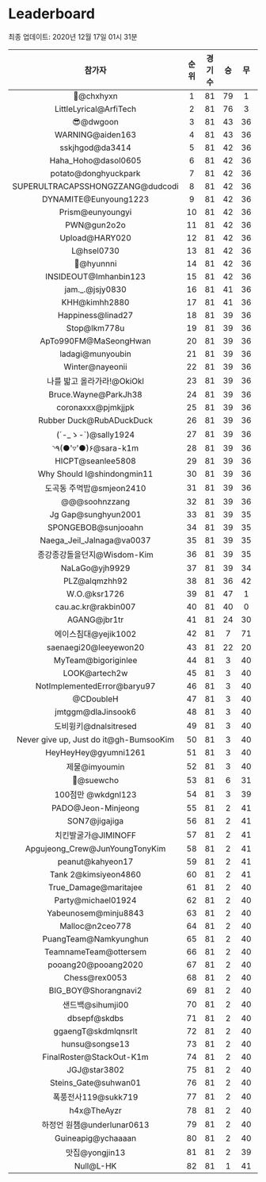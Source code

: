 # Leaderboard
최종 업데이트: 2020년 12월 17일 01시 31분




| 참가자 | 순위 | 경기수 | 승 | 무 | 패 | 승점 |
|:---:|:---:|:---:|:---:|:---:|:---:|:---:|
| 👑@chxhyxn | 1 | 81 | 79 | 1 | 1 | 238 |
| LittleLyrical@ArfiTech | 2 | 81 | 76 | 3 | 2 | 231 |
| 😎@dwgoon | 3 | 81 | 43 | 36 | 2 | 165 |
| WARNING@aiden163 | 4 | 81 | 43 | 36 | 2 | 165 |
| sskjhgod@da3414 | 5 | 81 | 42 | 36 | 3 | 162 |
| Haha_Hoho@dasol0605 | 6 | 81 | 42 | 36 | 3 | 162 |
| potato@donghyuckpark | 7 | 81 | 42 | 36 | 3 | 162 |
| SUPERULTRACAPSSHONGZZANG@dudcodi | 8 | 81 | 42 | 36 | 3 | 162 |
| DYNAMITE@Eunyoung1223 | 9 | 81 | 42 | 36 | 3 | 162 |
| Prism@eunyoungyi | 10 | 81 | 42 | 36 | 3 | 162 |
| PWN@gun2o2o | 11 | 81 | 42 | 36 | 3 | 162 |
| Upload@HARY020 | 12 | 81 | 42 | 36 | 3 | 162 |
| L@hsel0730 | 13 | 81 | 42 | 36 | 3 | 162 |
| 🐻@hyunnni | 14 | 81 | 42 | 36 | 3 | 162 |
| INSIDEOUT@Imhanbin123 | 15 | 81 | 42 | 36 | 3 | 162 |
| jam._.@jsjy0830 | 16 | 81 | 41 | 36 | 4 | 159 |
| KHH@kimhh2880 | 17 | 81 | 41 | 36 | 4 | 159 |
| Happiness@linad27 | 18 | 81 | 39 | 36 | 6 | 153 |
| Stop@lkm778u | 19 | 81 | 39 | 36 | 6 | 153 |
| ApTo990FM@MaSeongHwan | 20 | 81 | 39 | 36 | 6 | 153 |
| ladagi@munyoubin | 21 | 81 | 39 | 36 | 6 | 153 |
| Winter@nayeonii | 22 | 81 | 39 | 36 | 6 | 153 |
| 나를 밟고 올라가라!@OkiOkl | 23 | 81 | 39 | 36 | 6 | 153 |
| Bruce.Wayne@ParkJh38 | 24 | 81 | 39 | 36 | 6 | 153 |
| coronaxxx@pjmkjjpk | 25 | 81 | 39 | 36 | 6 | 153 |
| Rubber Duck@RubADuckDuck | 26 | 81 | 39 | 36 | 6 | 153 |
| (´-_ゝ-`)@sally1924 | 27 | 81 | 39 | 36 | 6 | 153 |
| ◝٩(●'▿'●)۶@sara-k1m | 28 | 81 | 39 | 36 | 6 | 153 |
| HICPT@seanlee5808 | 29 | 81 | 39 | 36 | 6 | 153 |
| Why Should I@shindongmin11 | 30 | 81 | 39 | 36 | 6 | 153 |
| 도곡동 주먹밥@smjeon2410 | 31 | 81 | 39 | 36 | 6 | 153 |
| @@@soohnzzang | 32 | 81 | 39 | 36 | 6 | 153 |
| Jg Gap@sunghyun2001 | 33 | 81 | 39 | 35 | 7 | 152 |
| SPONGEBOB@sunjooahn | 34 | 81 | 39 | 35 | 7 | 152 |
| Naega_Jeil_Jalnaga@va0037 | 35 | 81 | 39 | 35 | 7 | 152 |
| 종강종강돌을던지@Wisdom-Kim | 36 | 81 | 39 | 35 | 7 | 152 |
| NaLaGo@yjh9929 | 37 | 81 | 39 | 34 | 8 | 151 |
| PLZ@alqmzhh92 | 38 | 81 | 36 | 42 | 3 | 150 |
| W.O.@ksr1726 | 39 | 81 | 47 | 1 | 33 | 142 |
| cau.ac.kr@rakbin007 | 40 | 81 | 40 | 0 | 41 | 120 |
| AGANG@jbr1tr | 41 | 81 | 24 | 30 | 27 | 102 |
| 에이스침대@yejik1002 | 42 | 81 | 7 | 71 | 3 | 92 |
| saenaegi20@leeyewon20 | 43 | 81 | 22 | 20 | 39 | 86 |
| MyTeam@bigoriginlee | 44 | 81 | 3 | 40 | 38 | 49 |
| LOOK@artech2w | 45 | 81 | 3 | 40 | 38 | 49 |
| NotImplementedError@baryu97 | 46 | 81 | 3 | 40 | 38 | 49 |
| @CDoubleH | 47 | 81 | 3 | 40 | 38 | 49 |
| jmtggm@dlaJinsook6 | 48 | 81 | 3 | 40 | 38 | 49 |
| 도비윙키@dnalsitresed | 49 | 81 | 3 | 40 | 38 | 49 |
| Never give up, Just do it@gh-BumsooKim | 50 | 81 | 3 | 40 | 38 | 49 |
| HeyHeyHey@gyumni1261 | 51 | 81 | 3 | 40 | 38 | 49 |
| 제물@imyoumin | 52 | 81 | 3 | 40 | 38 | 49 |
| 👏@suewcho | 53 | 81 | 6 | 31 | 44 | 49 |
| 100점만 @wkdgnl123 | 54 | 81 | 3 | 39 | 39 | 48 |
| PADO@Jeon-Minjeong | 55 | 81 | 2 | 41 | 38 | 47 |
| SON7@jigajiga | 56 | 81 | 2 | 41 | 38 | 47 |
| 치킨발굴가@JIMINOFF | 57 | 81 | 2 | 41 | 38 | 47 |
| Apgujeong_Crew@JunYoungTonyKim | 58 | 81 | 2 | 41 | 38 | 47 |
| peanut@kahyeon17 | 59 | 81 | 2 | 41 | 38 | 47 |
| Tank 2@kimsiyeon4860 | 60 | 81 | 2 | 41 | 38 | 47 |
| True_Damage@maritajee | 61 | 81 | 2 | 40 | 39 | 46 |
| Party@michael01924 | 62 | 81 | 2 | 40 | 39 | 46 |
| Yabeunosem@minju8843 | 63 | 81 | 2 | 40 | 39 | 46 |
| Malloc@n2ceo778 | 64 | 81 | 2 | 40 | 39 | 46 |
| PuangTeam@Namkyunghun | 65 | 81 | 2 | 40 | 39 | 46 |
| TeamnameTeam@ottersem | 66 | 81 | 2 | 40 | 39 | 46 |
| pooang20@pooang2020 | 67 | 81 | 2 | 40 | 39 | 46 |
| Chess@rex0053 | 68 | 81 | 2 | 40 | 39 | 46 |
| BIG_BOY@Shorangnavi2 | 69 | 81 | 2 | 40 | 39 | 46 |
| 샌드백@sihumji00 | 70 | 81 | 2 | 40 | 39 | 46 |
| dbsepf@skdbs | 71 | 81 | 2 | 40 | 39 | 46 |
| ggaengT@skdmlqnsrlt | 72 | 81 | 2 | 40 | 39 | 46 |
| hunsu@songse13 | 73 | 81 | 2 | 40 | 39 | 46 |
| FinalRoster@StackOut-K1m | 74 | 81 | 2 | 40 | 39 | 46 |
| JGJ@star3802 | 75 | 81 | 2 | 40 | 39 | 46 |
| Steins_Gate@suhwan01 | 76 | 81 | 2 | 40 | 39 | 46 |
| 폭풍전사119@sukk719 | 77 | 81 | 2 | 40 | 39 | 46 |
| h4x@TheAyzr | 78 | 81 | 2 | 40 | 39 | 46 |
| 하정언 원챔@underlunar0613 | 79 | 81 | 2 | 40 | 39 | 46 |
| Guineapig@ychaaaan | 80 | 81 | 2 | 40 | 39 | 46 |
| 맛집@yongjin13 | 81 | 81 | 2 | 39 | 40 | 45 |
| Null@L-HK | 82 | 81 | 1 | 41 | 39 | 44 |